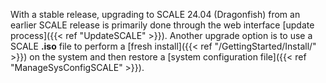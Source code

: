&NewLine;

With a stable release, upgrading to SCALE 24.04 (Dragonfish) from an earlier SCALE release is primarily done through the web interface [update process]({{< ref "UpdateSCALE" >}}).
Another upgrade option is to use a SCALE **.iso** file to perform a [fresh install]({{< ref "/GettingStarted/Install/" >}}) on the system and then restore a [system configuration file]({{< ref "ManageSysConfigSCALE" >}}).
